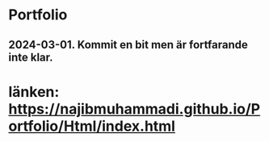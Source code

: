 # Portfolio
## 2024-03-01. Kommit en bit men är fortfarande inte klar. 

# länken: https://najibmuhammadi.github.io/Portfolio/Html/index.html
